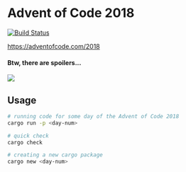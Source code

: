 # Advent of Code 2018

[![Build Status](https://travis-ci.org/dashed/advent-of-code-2018.svg?branch=master)](https://travis-ci.org/dashed/advent-of-code-2018)

https://adventofcode.com/2018

#### Btw, there are spoilers...

![](https://media.giphy.com/media/3bznFj6OB5381BEjDu/giphy.gif)

## Usage

```sh
# running code for some day of the Advent of Code 2018
cargo run -p <day-num>

# quick check
cargo check

# creating a new cargo package
cargo new <day-num>
```
